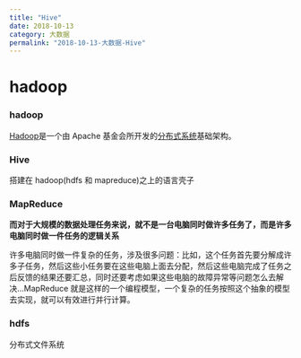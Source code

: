 ```yaml
---
title: "Hive"
date: 2018-10-13
category: 大数据
permalink: "2018-10-13-大数据-Hive"
---
```


# hadoop

### hadoop

[Hadoop](https://baike.baidu.com/item/Hadoop)是一个由 Apache 基金会所开发的[分布式系统](https://baike.baidu.com/item/%E5%88%86%E5%B8%83%E5%BC%8F%E7%B3%BB%E7%BB%9F)基础架构。

### Hive

搭建在 hadoop(hdfs 和 mapreduce)之上的语言壳子

### MapReduce

**而对于大规模的数据处理任务来说，就不是一台电脑同时做许多任务了，而是许多电脑同时做一件任务的逻辑关系**

许多电脑同时做一件复杂的任务，涉及很多问题：比如，这个任务首先要分解成许多子任务，然后这些小任务要在这些电脑上面去分配，然后这些电脑完成了任务之后反馈的结果还要汇总，同时还要考虑如果这些电脑的故障异常等问题怎么去解决…MapReduce 就是这样的一个编程模型，一个复杂的任务按照这个抽象的模型去实现，就可以有效进行并行计算。

### hdfs

分布式文件系统
